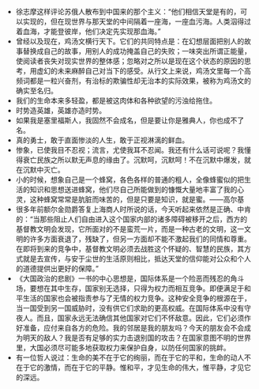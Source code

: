 - 徐志摩这样评论苏俄人散布到中国来的那个主义：“他们相信天堂是有的，可以实现的，但在现世界与那天堂的中间隔着一座海，一座血污海。人类泅得过着血海，才能登彼岸，他们决定先实现那血海。”
- 曾经以及现在，鸡汤文横行天下。它们的共同特点是：在幻想层面把别人的故事替换成自己的故事，用别人的成功掩盖自己的失败；一味突出所谓正能量，使阅读者丧失对现实世界的整体感；忽略对之所以是现在这个状态的原因的思考，用虚幻的未来麻醉自己对当下的感受。从行文上来说，鸡汤文里每一个高频词都是一粒兴奋剂，有治标的欺骗性却无治本的实际效果，被称为鸡汤文的确实至名归。
- 我们的生命本来多轻盈，都是被这肉体和各种欲望的污浊给拖住。
- 时势造英雄，英雄亦造时势。
- 如果我是塞里福斯人，我固然不会成名，但是要让你是雅典人，你也成不了名。
- 真的勇士，敢于直面惨淡的人生，敢于正视淋漓的鲜血。
- 惨象，已使我目不忍视；流言，尤使我耳不忍闻。我还有什么话可说呢？我懂得衰亡民族之所以默无声息的缘由了。沉默呵，沉默呵！不在沉默中爆发，就在沉默中灭亡。
- 小的时候，想象自己是一个蜂窝，各色各样的普通的粗人，全像蜂蜜似的把生活的知识和思想送进蜂窝，他们尽自己所能做到的慷慨大量地丰富了我的心灵，这种蜂窝常常是肮脏而味苦的，但是只要是知识，就是蜜。——高尔基
- 很多年前额尔金勋爵答复上海商人时所说的话，今天听起来依然是正确、中肯的：“当那些阻止人们自由进入这个国家内部的诸多障碍被移开之后，西方的基督教文明会发现，它所面对的不是蛮荒一片，而是一种古老的文明，这一文明的许多方面衰退了，残缺了，但另一方面却不能不激起我们的同情和尊重。在即将到来的竞争中，基督教文明必须去战胜这个怀疑的、智慧的民族，其方式就是去宣传，与安于尘世的生活原则相比，抵达天堂的信仰能对公众和个人的道德提供出更好的保障。”
- 《大国政治的悲剧》一书的中心思想是，国际体系是一个险恶而残忍的角斗场，要想在其中生存，国家别无选择，只得为权力而相互竞争。即便满足于和平生活的国家也会被指责参与了无情的权力竞争。这种安全竞争的根源在于，当一国受到另一国威胁时，没有供它们求助的更高权威。在国际体系中没有守夜人。而且，国家永远无法确信其他国家对它们不怀敌意。因此，它们必须作好准备，应付来自各方的危险。我的邻居是我的朋友吗？今天的朋友会不会成为明天的敌人？我是否有足够的实力击退别国的攻击？在国家意图不明的世界里，大国必须尽可能多地获取权力来保护自身，以防任何国家的挑衅。
- 有一位哲人说过：生命的美不在于它的绚丽，而在于它的平和，生命的动人不在于它的激情，而在于它的平静。惟和平，才见生命的伟大，惟平静，才见它的深远。